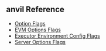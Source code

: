 ## anvil Reference

- [Option Flags](./anvil-options.md)
- [EVM Options Flags](./anvil-evm-options.md)
- [Executor Environment Config Flags](./anvil-environment.md)
- [Server Options Flags](./anvil-server.md)
